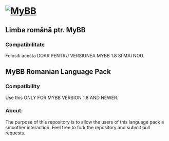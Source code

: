 [![MyBB](https://raw.github.com/mybb/mybb/feature/images/logo.png "MyBB")](http://www.mybb.com "MyBB")
==========
## Limba română ptr. MyBB
### Compatibilitate
Folositi acesta DOAR PENTRU VERSIUNEA MYBB 1.8 SI MAI NOU.

## MyBB Romanian Language Pack
### Compatibility
Use this ONLY FOR MYBB VERSION 1.8 AND NEWER.

### About:
The purpose of this repository is to allow the users of this language pack a smoother interaction.
Feel free to fork the repository and submit pull requests.
